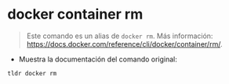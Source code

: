 # docker container rm

> Este comando es un alias de `docker rm`.
> Más información: <https://docs.docker.com/reference/cli/docker/container/rm/>.

- Muestra la documentación del comando original:

`tldr docker rm`
